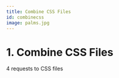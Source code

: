 ```yaml
---
title: Combine CSS Files
id: combinecss
image: palms.jpg
---
```


# 1. Combine CSS Files

4 requests to CSS files
